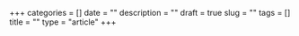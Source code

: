 +++
categories   = []
date         = ""
description  = ""
draft        = true
slug         = ""
tags         = []
title        = ""
type         = "article"
+++
